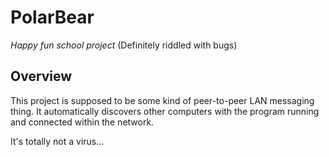 # PolarBear
*Happy fun school project* (Definitely riddled with bugs)

## Overview
This project is supposed to be some kind of peer-to-peer LAN messaging thing.
It automatically discovers other computers with the program running and connected within the network.

It's totally not a virus...

